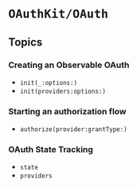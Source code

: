 # ``OAuthKit/OAuth``

## Topics

### Creating an Observable OAuth

- ``init(_:options:)``
- ``init(providers:options:)``

### Starting an authorization flow

- ``authorize(provider:grantType:)``

### OAuth State Tracking

- ``state``
- ``providers``
